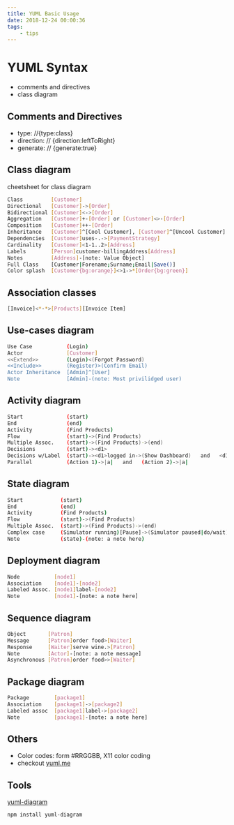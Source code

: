 ```yaml
---
title: YUML Basic Usage
date: 2018-12-24 00:00:36
tags:
    - tips
---
```


# YUML Syntax

- comments and directives
- class diagram


## Comments and Directives

- type: //{type:class}
- direction: // {direction:leftToRight}
- generate: // {generate:true}

## Class diagram

cheetsheet for class diagram

```sh
Class         [Customer]
Directional   [Customer]->[Order]
Bidirectional [Customer]<->[Order]
Aggregation   [Customer]+-[Order] or [Customer]<>-[Order]
Composition   [Customer]++-[Order]
Inheritance   [Customer]^[Cool Customer], [Customer]^[Uncool Customer]
Dependencies  [Customer]uses-.->[PaymentStrategy]
Cardinality   [Customer]<1-1..2>[Address]
Labels        [Person]customer-billingAddress[Address]
Notes         [Address]-[note: Value Object]
Full Class    [Customer|Forename;Surname;Email|Save()]
Color splash  [Customer{bg:orange}]<>1->*[Order{bg:green}]

```

## Association classes

```sh
[Invoice]<*-*>[Products][Invoice Item]
```

## Use-cases diagram

```sh
Use Case           (Login)
Actor              [Customer]
<<Extend>>         (Login)<(Forgot Password)
<<Include>>        (Register)>(Confirm Email)
Actor Inheritance  [Admin]^[User]
Note	           [Admin]-(note: Most privilidged user)
```

## Activity diagram

```sh
Start	           (start)
End                (end)
Activity           (Find Products)
Flow	           (start)->(Find Products)
Multiple Assoc.    (start)->(Find Products)->(end)
Decisions          (start)-><d1>
Decisions w/Label  (start)-><d1>logged in->(Show Dashboard)   and   <d1>not logged in->(Show Login Page)
Parallel           (Action 1)->|a|   and   (Action 2)->|a|

```

## State diagram

```sh
Start	         (start)
End              (end)
Activity         (Find Products)
Flow	         (start)->(Find Products)
Multiple Assoc.  (start)->(Find Products)->(end)
Complex case     (Simulator running)[Pause]->(Simulator paused|do/wait)[Unpause]->(Simulator running)
Note             (state)-(note: a note here)
```

## Deployment diagram

```sh
Node           [node1]
Association    [node1]-[node2]
Labeled Assoc. [node1]label-[node2]
Note           [node1]-[note: a note here]
```

## Sequence diagram

```sh
Object       [Patron]
Message      [Patron]order food>[Waiter]
Response     [Waiter]serve wine.>[Patron]
Note         [Actor]-[note: a note message]
Asynchronous [Patron]order food>>[Waiter]
```

## Package diagram

```sh
Package        [package1]
Association    [package1]->[package2]
Labeled assoc  [package1]label->[package2]
Note           [package1]-[note: a note here]

````

## Others

- Color codes: form #RRGGBB, X11 color coding
- checkout [yuml.me](http://yuml.me)

## Tools

[yuml-diagram](https://github.com/jaime-olivares/yuml-diagram)

```sh
npm install yuml-diagram
```
